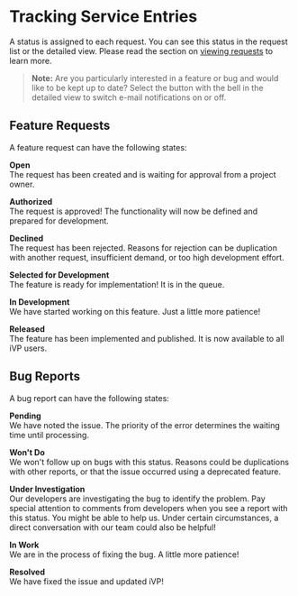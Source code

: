 # Tracking Service Entries

A status is assigned to each request. You can see this status in the request list or the detailed view. Please read the section on [viewing requests](view-feature-requests.md) to learn more.

> **Note:** Are you particularly interested in a feature or bug and would like to be kept up to date? Select the button with the bell in the detailed view to switch e-mail notifications on or off.

## Feature Requests
A feature request can have the following states:

**Open**  
The request has been created and is waiting for approval from a project owner. 

**Authorized**  
The request is approved! The functionality will now be defined and prepared for development. 

**Declined**  
The request has been rejected. Reasons for rejection can be duplication with another request, insufficient demand, or too high development effort.  

**Selected for Development**  
The feature is ready for implementation! It is in the queue. 

**In Development**  
We have started working on this feature. Just a little more patience! 

**Released**  
The feature has been implemented and published. It is now available to all iVP users. 

## Bug Reports
A bug report can have the following states:

**Pending**  
We have noted the issue. The priority of the error determines the waiting time until processing.

**Won't Do**  
We won't follow up on bugs with this status. Reasons could be duplications with other reports, or that the issue occurred using a deprecated feature.

**Under Investigation**  
Our developers are investigating the bug to identify the problem. Pay special attention to comments from developers when you see a report with this status. You might be able to help us.
Under certain circumstances, a direct conversation with our team could also be helpful!

**In Work**  
We are in the process of fixing the bug. A little more patience!

**Resolved**  
We have fixed the issue and updated iVP!
